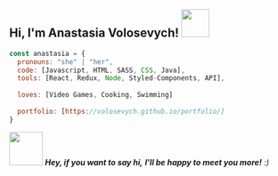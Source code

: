 <h2> Hi, I'm Anastasia Volosevych! <img src="https://media.giphy.com/media/j31GvPjFaHgmZJgkn6/giphy.gif" width="50"></h2>

```javascript
const anastasia = {
  pronouns: "she" | "her",
  code: [Javascript, HTML, SASS, CSS, Java],
  tools: [React, Redux, Node, Styled-Components, API],
  
  loves: [Video Games, Cooking, Swimming]
  
  portfolio: [https://volosevych.github.io/portfolio/]
}
```

<img src="https://media.giphy.com/media/fWrorpy7Jrlvi/giphy.gif" width="60"> <em><b>Hey, if you want to say hi,</b> <b>I'll be happy to meet you more!</b> :)</em>

